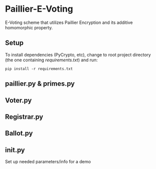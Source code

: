 # Paillier-E-Voting
E-Voting scheme that utilizes Paillier Encryption and its additive homomorphic property.

## Setup
To install dependencies (PyCrypto, etc), change to root project directory (the one containing _requirements.txt_) and run:

```
pip install -r requirements.txt
```

## paillier.py & primes.py

## Voter.py

## Registrar.py

## Ballot.py

## init.py
Set up needed parameters/info for a demo
